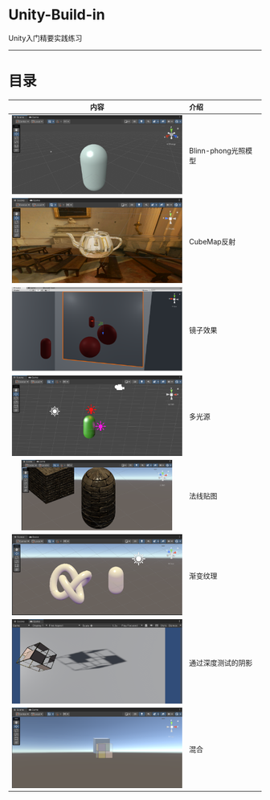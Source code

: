 # Unity-Build-in
Unity入门精要实践练习

***

# 目录

内容 | 介绍 | 
:-:|:-|
<img src="Assets\shader\Blinn-phong\Blinn-phong.png" width=350> | Blinn-phong光照模型
<img src="Assets\shader\Cubemap_reflect\res.png" width=350> | CubeMap反射
<img src="Assets\shader\Mirror\res.png" width=350> | 镜子效果
<img src="Assets\shader\Multiple_light_source\res.png" width=350> | 多光源
<img src="Assets\shader\Normal_Mapping\res.png" width=300> | 法线贴图
<img src="Assets\shader\RampTexture\Ramp.png" width=350> | 渐变纹理
<img src="Assets\shader\Shadow\AlphaTestShadow\res.png" width=350> | 通过深度测试的阴影
<img src="Assets\shader\Transparent\Blend\res.png" width=350> | 混合

